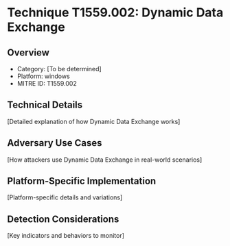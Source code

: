 # Technique T1559.002: Dynamic Data Exchange

## Overview
- Category: [To be determined]
- Platform: windows
- MITRE ID: T1559.002

## Technical Details
[Detailed explanation of how Dynamic Data Exchange works]

## Adversary Use Cases
[How attackers use Dynamic Data Exchange in real-world scenarios]

## Platform-Specific Implementation
[Platform-specific details and variations]

## Detection Considerations
[Key indicators and behaviors to monitor]
